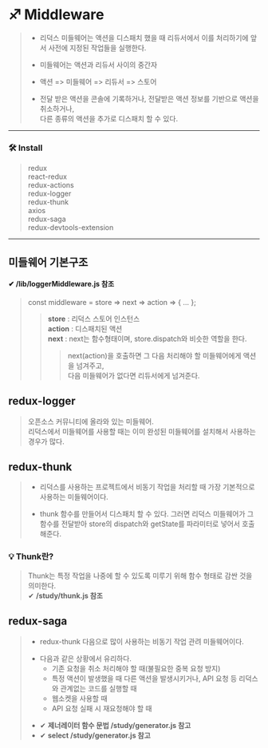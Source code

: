 # ♐ Middleware
> + 리덕스 미들웨어는 액션을 디스패치 했을 때 리듀서에서 이를 처리하기에 앞서 사전에 지정된 작업들을 실행한다.<br>
> - 미들웨어는 액션과 리듀서 사이의 중간자 <br>
> * 액션 => 미들웨어 => 리듀서 => 스토어 <br>
> + 전달 받은 액션을 콘솔에 기록하거나, 전달받은 액션 정보를 기반으로 액션을 취소하거나,<br> 다른 종류의 액션을 추가로 디스패치 할 수 있다.
___
### 🛠 Install
> redux <br>
> react-redux<br>
> redux-actions<br>
> redux-logger<br>
> redux-thunk<br>
> axios<br>
> redux-saga<br>
> redux-devtools-extension
___

## 미들웨어 기본구조
#### ✔ /lib/loggerMiddleware.js 참조
> const middleware = store => next => action => { ... };
>> __store__ : 리덕스 스토어 인스턴스<br>
>> __action__ : 디스패치된 액션<br>
>> __next__ : next는 함수형태이며, store.dispatch와 비슷한 역할을 한다.
>>> next(action)을 호출하면 그 다음 처리해야 할 미들웨어에게 액션을 넘겨주고,<br> 다음 미들웨어가 없다면 리듀서에게 넘겨준다.

## redux-logger
> 오픈소스 커뮤니티에 올라와 있는 미들웨어.<br>
> 리덕스에서 미들웨어를 사용할 때는 이미 완성된 미들웨어를 설치해서 사용하는 경우가 많다.

## redux-thunk
> + 리덕스를 사용하는 프로젝트에서 비동기 작업을 처리할 때 가장 기본적으로 사용하는 미들웨어이다.
> - thunk 함수를 만들어서 디스패치 할 수 있다. 그러면 리덕스 미들웨어가 그 함수를 전달받아 store의 dispatch와 getState를 파라미터로 넣어서 호출해준다.
### 💡 Thunk란?
> Thunk는 특정 작업을 나중에 할 수 있도록 미루기 위해 함수 형태로 감싼 것을 의미한다.<br>
> ✔ __/study/thunk.js 참조__

## redux-saga
> + redux-thunk 다음으로 많이 사용하는 비동기 작업 관려 미들웨어이다.
> - 다음과 같은 상황에서 유리하다.
>   - 기존 요청을 취소 처리해야 할 때(불필요한 중복 요청 방지)
>   - 특정 액션이 발생했을 때 다른 액션을 발생시키거나, API 요청 등 리덕스와 관계없는 코드를 실행할 때
>   - 웹소켓을 사용할 때
>   - API 요청 실패 시 재요청해야 할 때
> * ✔ __제너레이터 함수 문법 /study/generator.js 참고__
> * ✔ __select /study/generator.js 참고__

